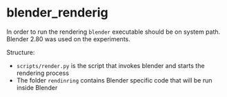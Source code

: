 # blender_renderig

In order to run the rendering `blender` executable should be on system path.
Blender 2.80 was used on the experiments.

Structure:
* `scripts/render.py` is the script that invokes blender and starts the rendering process
* The folder `rendinring` contains Blender specific code that will be run inside Blender
